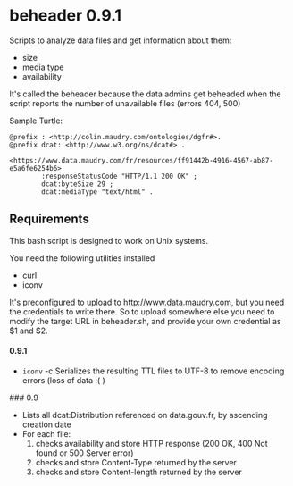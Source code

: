 # beheader 0.9.1
Scripts to analyze data files and get information about them:

* size
* media type
* availability

It's called the beheader because the data admins get beheaded when the script reports the number of unavailable files (errors 404, 500)

Sample Turtle:

```turtle
@prefix : <http://colin.maudry.com/ontologies/dgfr#>.
@prefix dcat: <http://www.w3.org/ns/dcat#> .

<https://www.data.maudry.com/fr/resources/ff91442b-4916-4567-ab87-e5a6fe6254b6>
        :responseStatusCode "HTTP/1.1 200 OK" ;
        dcat:byteSize 29 ;
        dcat:mediaType "text/html" .
```

## Requirements

This bash script is designed to work on Unix systems.

You need the following utilities installed

* curl
* iconv

It's preconfigured to upload to http://www.data.maudry.com, but you need the credentials to write there. So to upload somewhere else you need to modify the target URL in beheader.sh, and provide your own credential as $1 and $2.

#### 0.9.1

* `iconv` -c Serializes the resulting TTL files to UTF-8 to remove encoding errors (loss of data :( )

### 0.9

* Lists all dcat:Distribution referenced on data.gouv.fr, by ascending creation date
* For each file:
	1. checks availability and store HTTP response (200 OK, 400 Not found or 500 Server error)
	2. checks and store Content-Type returned by the server
	3. checks and store Content-length returned by the server





